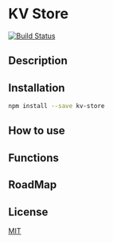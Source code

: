 # KV Store
[![Build Status](https://travis-ci.org/lucasvmiguel/kv-store.svg?branch=master)](https://travis-ci.org/lucasvmiguel/kv-store)

## Description

## Installation

```bash
npm install --save kv-store
```

## How to use

## Functions

## RoadMap

## License

[MIT](LICENSE)
